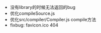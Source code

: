 * 没有library的时候无法返回的bug
* 优化compileSource.js
* 优化src/compiler/Compiler.js  compile方法
* fixbug: favicon.ico 404
